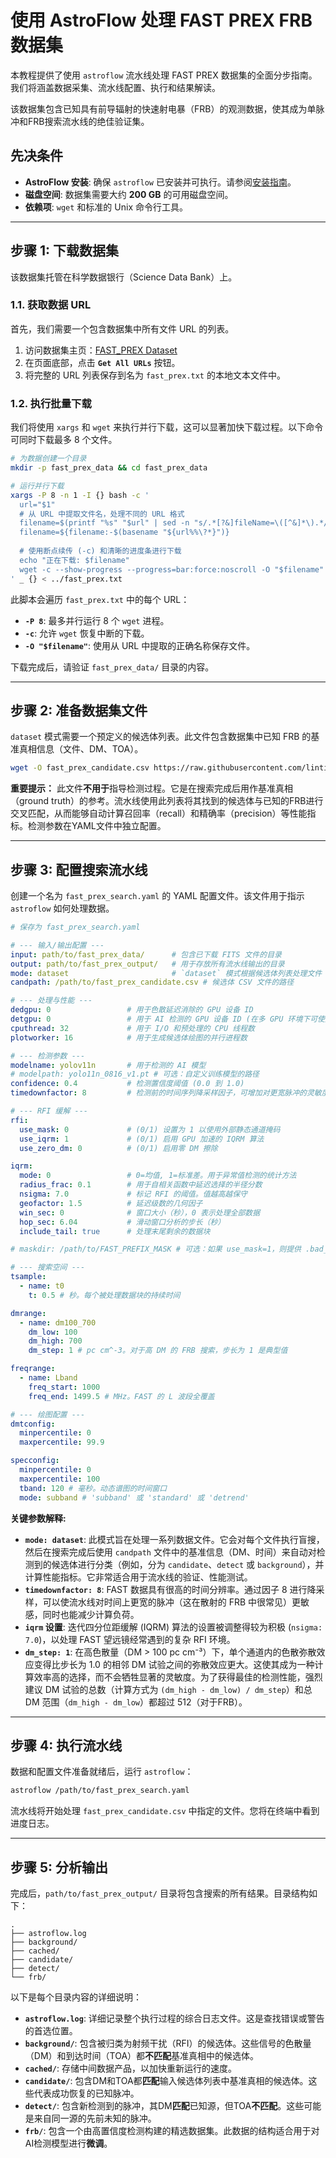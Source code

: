 # 使用 AstroFlow 处理 FAST PREX FRB 数据集

本教程提供了使用 `astroflow` 流水线处理 FAST PREX 数据集的全面分步指南。我们将涵盖数据采集、流水线配置、执行和结果解读。

该数据集包含已知具有前导辐射的快速射电暴（FRB）的观测数据，使其成为单脉冲和FRB搜索流水线的绝佳验证集。

## 先决条件

- **AstroFlow 安装**: 确保 `astroflow` 已安装并可执行。请参阅[安装指南](./README_zh-CN.md#methods)。
- **磁盘空间**: 数据集需要大约 **200 GB** 的可用磁盘空间。
- **依赖项**: `wget` 和标准的 Unix 命令行工具。

---

## 步骤 1: 下载数据集

该数据集托管在科学数据银行（Science Data Bank）上。

### 1.1. 获取数据 URL

首先，我们需要一个包含数据集中所有文件 URL 的列表。

1.  访问数据集主页：[FAST_PREX Dataset](https://www.scidb.cn/en/detail?dataSetId=3b3cf2f75a74419b89a56cc9626af2a0)
2.  在页面底部，点击 **`Get All URLs`** 按钮。
3.  将完整的 URL 列表保存到名为 `fast_prex.txt` 的本地文本文件中。

### 1.2. 执行批量下载

我们将使用 `xargs` 和 `wget` 来执行并行下载，这可以显著加快下载过程。以下命令可同时下载最多 8 个文件。

```bash
# 为数据创建一个目录
mkdir -p fast_prex_data && cd fast_prex_data

# 运行并行下载
xargs -P 8 -n 1 -I {} bash -c '
  url="$1"
  # 从 URL 中提取文件名，处理不同的 URL 格式
  filename=$(printf "%s" "$url" | sed -n "s/.*[?&]fileName=\([^&]*\).*/\1/p")
  filename=${filename:-$(basename "${url%%\?*}")}
  
  # 使用断点续传 (-c) 和清晰的进度条进行下载
  echo "正在下载: $filename"
  wget -c --show-progress --progress=bar:force:noscroll -O "$filename" "$url"
' _ {} < ../fast_prex.txt
```

此脚本会遍历 `fast_prex.txt` 中的每个 URL：
- **`-P 8`**: 最多并行运行 8 个 `wget` 进程。
- **`-c`**: 允许 `wget` 恢复中断的下载。
- **`-O "$filename"`**: 使用从 URL 中提取的正确名称保存文件。

下载完成后，请验证 `fast_prex_data/` 目录的内容。

---

## 步骤 2: 准备数据集文件

`dataset` 模式需要一个预定义的候选体列表。此文件包含数据集中已知 FRB 的基准真相信息（文件、DM、TOA）。

```bash
wget -O fast_prex_candidate.csv https://raw.githubusercontent.com/lintian233/astroflow/main/docs/candidates/fast_prex_candidate.csv
```

**重要提示：** 此文件**不用于**指导检测过程。它是在搜索完成后用作基准真相（ground truth）的参考。流水线使用此列表将其找到的候选体与已知的FRB进行交叉匹配，从而能够自动计算召回率（recall）和精确率（precision）等性能指标。检测参数在YAML文件中独立配置。

---

## 步骤 3: 配置搜索流水线

创建一个名为 `fast_prex_search.yaml` 的 YAML 配置文件。该文件用于指示 `astroflow` 如何处理数据。

```yaml
# 保存为 fast_prex_search.yaml

# --- 输入/输出配置 ---
input: path/to/fast_prex_data/      # 包含已下载 FITS 文件的目录
output: path/to/fast_prex_output/   # 用于存放所有流水线输出的目录
mode: dataset                       # `dataset` 模式根据候选体列表处理文件
candpath: /path/to/fast_prex_candidate.csv # 候选体 CSV 文件的路径

# --- 处理与性能 ---
dedgpu: 0                 # 用于色散延迟消除的 GPU 设备 ID
detgpu: 0                 # 用于 AI 检测的 GPU 设备 ID (在多 GPU 环境下可使用不同 ID)
cputhread: 32             # 用于 I/O 和预处理的 CPU 线程数
plotworker: 16            # 用于生成候选体绘图的并行进程数

# --- 检测参数 ---
modelname: yolov11n       # 用于检测的 AI 模型
# modelpath: yolo11n_0816_v1.pt # 可选：自定义训练模型的路径
confidence: 0.4           # 检测置信度阈值 (0.0 到 1.0)
timedownfactor: 8         # 检测前的时间序列降采样因子，可增加对更宽脉冲的灵敏度

# --- RFI 缓解 ---
rfi: 
  use_mask: 0             # (0/1) 设置为 1 以使用外部静态通道掩码
  use_iqrm: 1             # (0/1) 启用 GPU 加速的 IQRM 算法
  use_zero_dm: 0          # (0/1) 启用零 DM 擦除 

iqrm:
  mode: 0                 # 0=均值, 1=标准差。用于异常值检测的统计方法
  radius_frac: 0.1        # 用于自相关函数中延迟选择的半径分数
  nsigma: 7.0             # 标记 RFI 的阈值。值越高越保守
  geofactor: 1.5          # 延迟级数的几何因子
  win_sec: 0              # 窗口大小（秒），0 表示处理全部数据
  hop_sec: 6.04           # 滑动窗口分析的步长（秒）
  include_tail: true      # 处理末尾剩余的数据块

# maskdir: /path/to/FAST_PREFIX_MASK # 可选：如果 use_mask=1，则提供 .bad_chans 文件目录

# --- 搜索空间 ---
tsample:
  - name: t0
    t: 0.5 # 秒。每个被处理数据块的持续时间

dmrange:
  - name: dm100_700
    dm_low: 100
    dm_high: 700
    dm_step: 1 # pc cm^-3。对于高 DM 的 FRB 搜索，步长为 1 是典型值

freqrange:
  - name: Lband
    freq_start: 1000
    freq_end: 1499.5 # MHz。FAST 的 L 波段全覆盖

# --- 绘图配置 ---
dmtconfig:
  minpercentile: 0
  maxpercentile: 99.9

specconfig:
  minpercentile: 0    
  maxpercentile: 100
  tband: 120 # 毫秒。动态谱图的时间窗口
  mode: subband # 'subband' 或 'standard' 或 'detrend'
```

**关键参数解释:**

- **`mode: dataset`**: 此模式旨在处理一系列数据文件。它会对每个文件执行盲搜，然后在搜索完成后使用 `candpath` 文件中的基准信息（DM、时间）来自动对检测到的候选体进行分类（例如，分为 `candidate`、`detect` 或 `background`），并计算性能指标。它非常适合用于流水线的验证、性能测试。
- **`timedownfactor: 8`**: FAST 数据具有很高的时间分辨率。通过因子 8 进行降采样，可以使流水线对时间上更宽的脉冲（这在散射的 FRB 中很常见）更敏感，同时也能减少计算负荷。
- **`iqrm` 设置**: 迭代四分位距缓解 (IQRM) 算法的设置被调整得较为积极 (`nsigma: 7.0`)，以处理 FAST 望远镜经常遇到的复杂 RFI 环境。
- **`dm_step: 1`**: 在高色散量（DM > 100 pc cm⁻³）下，单个通道内的色散弥散效应变得比步长为 1.0 的相邻 DM 试验之间的弥散效应更大。这使其成为一种计算效率高的选择，而不会牺牲显著的灵敏度。为了获得最佳的检测性能，强烈建议 DM 试验的总数（计算方式为 `(dm_high - dm_low) / dm_step`）和总 DM 范围（`dm_high - dm_low`）都超过 512（对于FRB）。

---

## 步骤 4: 执行流水线

数据和配置文件准备就绪后，运行 `astroflow`：

```bash
astroflow /path/to/fast_prex_search.yaml
```

流水线将开始处理 `fast_prex_candidate.csv` 中指定的文件。您将在终端中看到进度日志。

---

## 步骤 5: 分析输出

完成后，`path/to/fast_prex_output/` 目录将包含搜索的所有结果。目录结构如下：

```
.
├── astroflow.log
├── background/
├── cached/
├── candidate/
├── detect/
└── frb/
```

以下是每个目录内容的详细说明：

-   **`astroflow.log`**: 详细记录整个执行过程的综合日志文件。这是查找错误或警告的首选位置。
-   **`background/`**: 包含被归类为射频干扰（RFI）的候选体。这些信号的色散量（DM）和到达时间（TOA）都**不匹配**基准真相中的候选体。
-   **`cached/`**: 存储中间数据产品，以加快重新运行的速度。
-   **`candidate/`**: 包含DM和TOA都**匹配**输入候选体列表中基准真相的候选体。这些代表成功恢复的已知脉冲。
-   **`detect/`**: 包含新检测到的脉冲，其DM**匹配**已知源，但TOA**不匹配**。这些可能是来自同一源的先前未知的脉冲。
-   **`frb/`**: 包含一个由高置信度检测构建的精选数据集。此数据的结构适合用于对AI检测模型进行**微调**。

